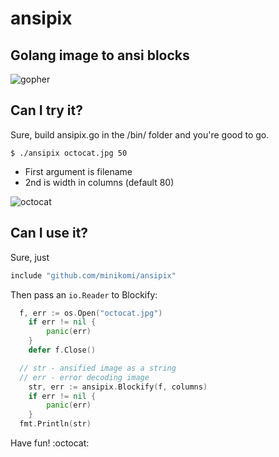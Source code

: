 ansipix
=======

## Golang image to ansi blocks

![gopher](http://i.imgur.com/uJJBQiO.png)

## Can I try it? 

Sure, build ansipix.go in the /bin/ folder and you're good to go.

`$ ./ansipix octocat.jpg 50`

* First argument is filename
* 2nd is width in columns (default 80)

![octocat](http://i.imgur.com/SC5yP7J.png)

## Can I use it?

Sure, just 

``` go
include "github.com/minikomi/ansipix"
```

Then pass an `io.Reader` to Blockify:

```go
  f, err := os.Open("octocat.jpg")
	if err != nil {
		panic(err)
	}
	defer f.Close()

  // str - ansified image as a string
  // err - error decoding image
	str, err := ansipix.Blockify(f, columns)
	if err != nil {
		panic(err)
	}
  fmt.Println(str)
```

Have fun! :octocat:
